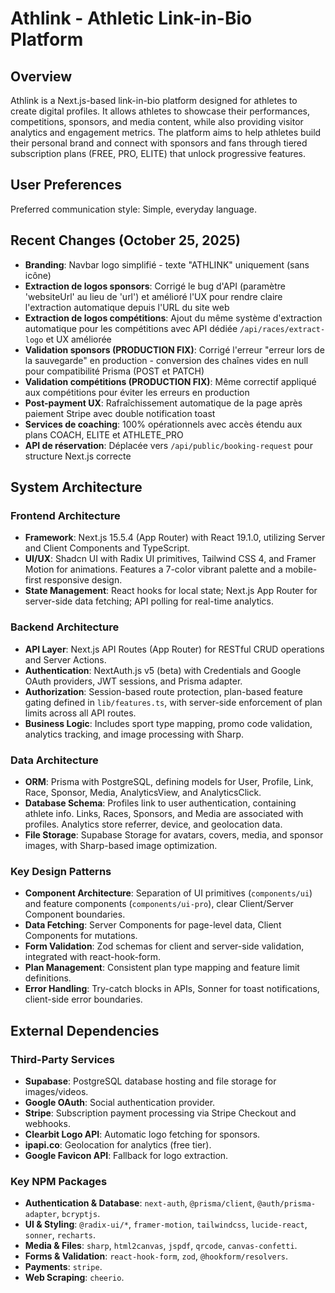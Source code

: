 # Athlink - Athletic Link-in-Bio Platform

## Overview
Athlink is a Next.js-based link-in-bio platform designed for athletes to create digital profiles. It allows athletes to showcase their performances, competitions, sponsors, and media content, while also providing visitor analytics and engagement metrics. The platform aims to help athletes build their personal brand and connect with sponsors and fans through tiered subscription plans (FREE, PRO, ELITE) that unlock progressive features.

## User Preferences
Preferred communication style: Simple, everyday language.

## Recent Changes (October 25, 2025)
- **Branding**: Navbar logo simplifié - texte "ATHLINK" uniquement (sans icône)
- **Extraction de logos sponsors**: Corrigé le bug d'API (paramètre 'websiteUrl' au lieu de 'url') et amélioré l'UX pour rendre claire l'extraction automatique depuis l'URL du site web
- **Extraction de logos compétitions**: Ajout du même système d'extraction automatique pour les compétitions avec API dédiée `/api/races/extract-logo` et UX améliorée
- **Validation sponsors (PRODUCTION FIX)**: Corrigé l'erreur "erreur lors de la sauvegarde" en production - conversion des chaînes vides en null pour compatibilité Prisma (POST et PATCH)
- **Validation compétitions (PRODUCTION FIX)**: Même correctif appliqué aux compétitions pour éviter les erreurs en production
- **Post-payment UX**: Rafraîchissement automatique de la page après paiement Stripe avec double notification toast
- **Services de coaching**: 100% opérationnels avec accès étendu aux plans COACH, ELITE et ATHLETE_PRO
- **API de réservation**: Déplacée vers `/api/public/booking-request` pour structure Next.js correcte

## System Architecture

### Frontend Architecture
- **Framework**: Next.js 15.5.4 (App Router) with React 19.1.0, utilizing Server and Client Components and TypeScript.
- **UI/UX**: Shadcn UI with Radix UI primitives, Tailwind CSS 4, and Framer Motion for animations. Features a 7-color vibrant palette and a mobile-first responsive design.
- **State Management**: React hooks for local state; Next.js App Router for server-side data fetching; API polling for real-time analytics.

### Backend Architecture
- **API Layer**: Next.js API Routes (App Router) for RESTful CRUD operations and Server Actions.
- **Authentication**: NextAuth.js v5 (beta) with Credentials and Google OAuth providers, JWT sessions, and Prisma adapter.
- **Authorization**: Session-based route protection, plan-based feature gating defined in `lib/features.ts`, with server-side enforcement of plan limits across all API routes.
- **Business Logic**: Includes sport type mapping, promo code validation, analytics tracking, and image processing with Sharp.

### Data Architecture
- **ORM**: Prisma with PostgreSQL, defining models for User, Profile, Link, Race, Sponsor, Media, AnalyticsView, and AnalyticsClick.
- **Database Schema**: Profiles link to user authentication, containing athlete info. Links, Races, Sponsors, and Media are associated with profiles. Analytics store referrer, device, and geolocation data.
- **File Storage**: Supabase Storage for avatars, covers, media, and sponsor images, with Sharp-based image optimization.

### Key Design Patterns
- **Component Architecture**: Separation of UI primitives (`components/ui`) and feature components (`components/ui-pro`), clear Client/Server Component boundaries.
- **Data Fetching**: Server Components for page-level data, Client Components for mutations.
- **Form Validation**: Zod schemas for client and server-side validation, integrated with react-hook-form.
- **Plan Management**: Consistent plan type mapping and feature limit definitions.
- **Error Handling**: Try-catch blocks in APIs, Sonner for toast notifications, client-side error boundaries.

## External Dependencies

### Third-Party Services
- **Supabase**: PostgreSQL database hosting and file storage for images/videos.
- **Google OAuth**: Social authentication provider.
- **Stripe**: Subscription payment processing via Stripe Checkout and webhooks.
- **Clearbit Logo API**: Automatic logo fetching for sponsors.
- **ipapi.co**: Geolocation for analytics (free tier).
- **Google Favicon API**: Fallback for logo extraction.

### Key NPM Packages
- **Authentication & Database**: `next-auth`, `@prisma/client`, `@auth/prisma-adapter`, `bcryptjs`.
- **UI & Styling**: `@radix-ui/*`, `framer-motion`, `tailwindcss`, `lucide-react`, `sonner`, `recharts`.
- **Media & Files**: `sharp`, `html2canvas`, `jspdf`, `qrcode`, `canvas-confetti`.
- **Forms & Validation**: `react-hook-form`, `zod`, `@hookform/resolvers`.
- **Payments**: `stripe`.
- **Web Scraping**: `cheerio`.